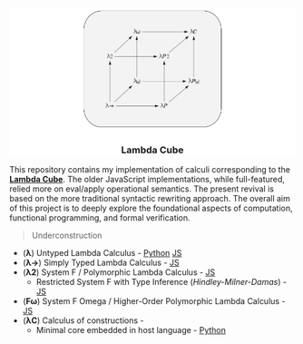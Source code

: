 <div align="center" style="background-color:white"/>
<img src="./LambdaCube.png" height="215em" width="250em"/>

### Lambda Cube

</div>

This repository contains my implementation of calculi corresponding to the [**Lambda Cube**](https://en.wikipedia.org/wiki/Lambda_cube). The older JavaScript implementations, while full-featured, relied more on eval/apply operational semantics. The present revival is based on the more traditional syntactic rewriting approach. The overall aim of this project is to deeply explore the foundational aspects of computation, functional programming, and formal verification.

> Underconstruction

* (**λ**) Untyped Lambda Calculus - [Python](https://github.com/archanpatkar/lambdacube/blob/main/ulc) [JS](https://github.com/archanpatkar/ulc)
* (**λ→**) Simply Typed Lambda Calculus - [JS](https://github.com/archanpatkar/styla)
* (**λ2**) System F / Polymorphic Lambda Calculus - [JS](https://github.com/archanpatkar/systemF)
  * Restricted System F with Type Inference (*Hindley-Milner-Damas*) - [JS](https://github.com/archanpatkar/hml)
* (**Fω**) System F Omega / Higher-Order Polymorphic Lambda Calculus - [JS](https://github.com/archanpatkar/omega)
* (**λC**) Calculus of constructions - 
  * Minimal core embedded in host language - [Python](https://github.com/archanpatkar/lambdacube/blob/main/coc/embedded/dep.py)
